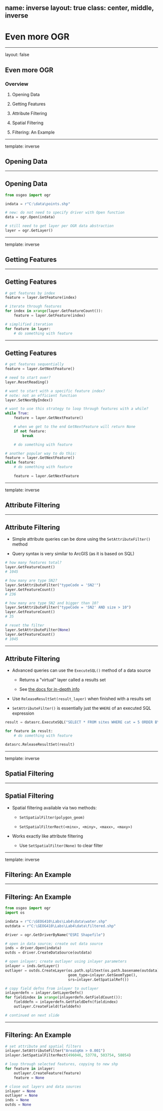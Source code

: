 name: inverse
layout: true
class: center, middle, inverse
---
# Even more OGR
---
layout: false
## Even more OGR

### Overview

1. Opening Data

2. Getting Features

3. Attribute Filtering

4. Spatial Filtering

5. Filtering: An Example
---
template: inverse
## Opening Data
---
## Opening Data

```py
from osgeo import ogr

indata = r"C:\data\points.shp"

# new: do not need to specify driver with Open function
data = ogr.Open(indata)

# still need to get layer per OGR data abstraction
layer = ogr.GetLayer()
```
---
template: inverse
## Getting Features
---
## Getting Features

```py
# get features by index
feature = layer.GetFeature(index)

# iterate through features
for index in xrange(layer.GetFeatureCount()):
    feature = layer.GetFeature(index)

# simplified iteration
for feature in layer:
    # do something with feature
```
---
## Getting Features

```py
# get features sequentially
feature = layer.GetNextFeature()

# need to start over?
layer.ResetReading()

# want to start with a specific feature index?
# note: not an efficient function
layer.SetNextByIndex()

# want to use this strategy to loop through features with a while?
while True:
    feature = layer.GetNextFeature()

    # when we get to the end GetNextFeature will return None
    if not feature:
        break

    # do something with feature

# another popular way to do this:
feature = layer.GetNextFeature()
while feature:
    # do something with feature
    
    feature = layer.GetNextFeature
```
---
template: inverse
## Attribute Filtering
---
## Attribute Filtering

- Simple attribute queries can be done using the `SetAttributeFilter()` method

- Query syntax is very similar to ArcGIS (as it is based on SQL)

```py
# how many features total?
layer.GetFeatureCount()
# 1045

# how many are type SN2?
layer.SetAttributeFilter("typeCode = 'SN2'")
layer.GetFeatureCount()
# 236

# how many are type SN2 and bigger than 10?
layer.SetAttributeFilter("typeCode = 'SN2' AND size > 10")
layer.GetFeatureCount()
# 35

# reset the filter
layer.SetAttributeFilter(None)
layer.GetFeatureCount()
# 1045
```
---
## Attribute Filtering

- Advanced queries can use the `ExecuteSQL()` method of a data source

    - Returns a "virtual" layer called a results set

    - See [the docs for in-depth info](http://gdal.org/ogr_sql.html)

- Use `ReleaseResultSet(result_layer)` when finished with a results set

- `SetAttributeFilter()` is essentially just the `WHERE` of an executed SQL expression 

```py
result = datasrc.ExecuteSQL("SELECT * FROM sites WHERE cat = 5 ORDER BY id desc")

for feature in result:
    # do something with feature

datasrc.ReleaseResultSet(result)
```
---
template: inverse
## Spatial Filtering
---
## Spatial Filtering

- Spatial filtering available via two methods:
    
    - `SetSpatialFilter(polygon_geom)`
    
    - `SetSpatialFilterRect(<minx>, <miny>, <maxx>, <maxy>)`

- Works exactly like attribute filtering

    - Use `SetSpatialFilter(None)` to clear filter
---
template: inverse
## Filtering: An Example
---
## Filtering: An Example

```py
from osgeo import ogr
import os

indata = r"C:\GEOG410\Labs\Lab4\data\water.shp"
outdata = r"C:\GEOG410\Labs\Lab4\data\filtered.shp"

driver = ogr.GetDriverByName("ESRI Shapefile")

# open in data source; create out data source
inds = driver.Open(indata)
outds = driver.CreateDataSource(outdata)

# open inlayer; create outlayer using inlayer parameters
inlayer = inds.GetLayer()
outlayer = outds.CreateLayer(os.path.splitext(os.path.basename(outdata))[0],
                             geom_type=inlayer.GetGeomType(),
                             srs=inlayer.GetSpatialRef())

# copy field defns from inlayer to outlayer
inlayerdefn = inlayer.GetLayerDefn()
for fieldindex in xrange(inlayerdefn.GetFieldCount()):
    fielddefn = inlayerdefn.GetFieldDefn(fieldindex)
    outlayer.CreateField(fielddefn)

# continued on next slide
```
---
## Filtering: An Example

```py
# set attribute and spatial filters
inlayer.SetAttributeFilter("AreaSqKm > 0.001")
inlayer.SetSpatialFilterRect(496046, 53778, 503754, 58054)

# loop through selected features, copying to new shp
for feature in inlayer:
    outlayer.CreateFeature(feature)
    feature = None

# close out layers and data sources
inlayer = None
outlayer = None
inds = None
outds = None
```
